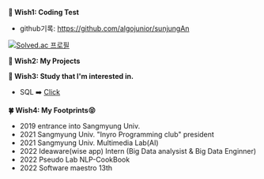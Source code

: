 

**:musical_note: Wish1: Coding Test**

+ github기록: https://github.com/algojunior/sunjungAn

[![Solved.ac
프로필](http://mazassumnida.wtf/api/v2/generate_badge?boj=dkstjswjd83)](https://solved.ac/dkstjswjd83)

 
 **:musical_note: Wish2: My Projects**
 
 
 **:musical_note: Wish3: Study that I'm interested in.**
 + SQL :arrow_right: [Click](https://bubbly-hurricane-f9e.notion.site/SQL-6c18d157eb504a33ad7e8a143afcd925)

 **:four_leaf_clover: Wish4: My Footprints:stuck_out_tongue_closed_eyes:**
+ 2019 entrance into Sangmyung Univ.
+ 2021 Sangmyung Univ. "Inyro Programming club" president
+ 2021 Sangmyung Univ. Multimedia Lab(AI) 
+ 2022 Ideaware(wise app) Intern (Big Data analysist & Big Data Enginner)
+ 2022 Pseudo Lab NLP-CookBook
+ 2022 Software maestro 13th
